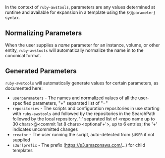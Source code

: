In the context of `ruby-awstools`, parameters are any values determined at runtime and available for expansion in a template using the `${@parameter}` syntax.

## Normalizing Parameters

When the user supplies a *name* parameter for an instance, volume, or other entity, `ruby-awstools` will automatically normalize the name in to the cononical format.

## Generated Parameters

`ruby-awstools` will automatically generate values for certain parameters, as documented here:

 * `userparameters` - The names and normalized values of all the user-specified parameters, "+" separated list of "<param>=<value>"
 * `repositories` - The scripts and configuration repositories in use starting with `ruby-awstools` and followed by the repositories in the SearchPath followed by the local repository, ':' separated list of <repo name up to 30 chars>@<commit 1st 8 chars><optional'+'>, up to 6 entries; the '+' indicates uncommitted changes
 * `creator` - The user running the script, auto-detected from `$USER` if not supplied
 * `s3urlprefix` - The prefix (https://s3.amazonaws.com/...) for child templates